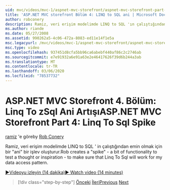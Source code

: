 ```yaml
---
uid: mvc/videos/mvc-1/aspnet-mvc-storefront/aspnet-mvc-storefront-part-4-linq-to-sql-spike
title: 'ASP.NET MVC storefront Bölüm 4: LINQ to SQL ani | Microsoft Docs'
author: robconery
description: Ramiz, veri erişim modelimde LINQ to SQL 'ın çalıştığından emin olmak için bir veya daha fazla yöneltmeden test etmek üzere bir ' ani ' işlevi oluşturur.
ms.author: riande
ms.date: 05/27/2008
ms.assetid: 990262a5-4c06-472a-8083-ed11e14f1e5a
msc.legacyurl: /mvc/videos/mvc-1/aspnet-mvc-storefront/aspnet-mvc-storefront-part-4-linq-to-sql-spike
msc.type: video
ms.openlocfilehash: 937451d8cfa5bb96ca6abebf440af86c2c2746ab
ms.sourcegitcommit: e7e91932a6e91a63e2e46417626f39d6b244a3ab
ms.translationtype: MT
ms.contentlocale: tr-TR
ms.lasthandoff: 03/06/2020
ms.locfileid: "78537732"
---
```

# <a name="aspnet-mvc-storefront-part-4-linq-to-sql-spike"></a><span data-ttu-id="de2ed-103">ASP.NET MVC Storefront 4. Bölüm: Linq To zSql Ani Artışı</span><span class="sxs-lookup"><span data-stu-id="de2ed-103">ASP.NET MVC Storefront Part 4: Linq To Sql Spike</span></span>

<span data-ttu-id="de2ed-104">[ramiz](https://github.com/robconery) 'e göre</span><span class="sxs-lookup"><span data-stu-id="de2ed-104">by [Rob Conery](https://github.com/robconery)</span></span>

<span data-ttu-id="de2ed-105">Ramiz, veri erişim modelimde LINQ to SQL ' in çalıştığından emin olmak için bir "ani" bir işlev oluşturur.</span><span class="sxs-lookup"><span data-stu-id="de2ed-105">Rob creates a "spike" - a bit of functionality to test a thought or inspiration - to make sure that Linq To Sql will work for my data access pattern.</span></span>

[<span data-ttu-id="de2ed-106">&#9654;Videoyu izleyin (14 dakika)</span><span class="sxs-lookup"><span data-stu-id="de2ed-106">&#9654; Watch video (14 minutes)</span></span>](https://channel9.msdn.com/Blogs/ASP-NET-Site-Videos/aspnet-mvc-storefront-part-4-linq-to-sql-spike)

> [!div class="step-by-step"]
> <span data-ttu-id="de2ed-107">[Önceki](aspnet-mvc-storefront-part-3-pipes-and-filters.md)
> [İleri](aspnet-mvc-storefront-part-5-globalization.md)</span><span class="sxs-lookup"><span data-stu-id="de2ed-107">[Previous](aspnet-mvc-storefront-part-3-pipes-and-filters.md)
[Next](aspnet-mvc-storefront-part-5-globalization.md)</span></span>
